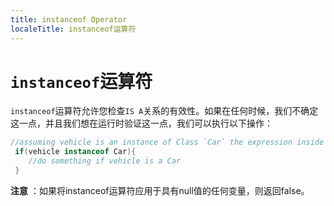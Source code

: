 ```yaml
---
title: instanceof Operator
localeTitle: instanceof运算符
---
```

# `instanceof`运算符

`instanceof`运算符允许您检查`IS A`关系的有效性。如果在任何时候，我们不确定这一点，并且我们想在运行时验证这一点，我们可以执行以下操作：

```java
//assuming vehicle is an instance of Class `Car` the expression inside the 'if' will  return true 
 if(vehicle instanceof Car){ 
    //do something if vehicle is a Car 
 } 
```

**注意** ：如果将instanceof运算符应用于具有null值的任何变量，则返回false。